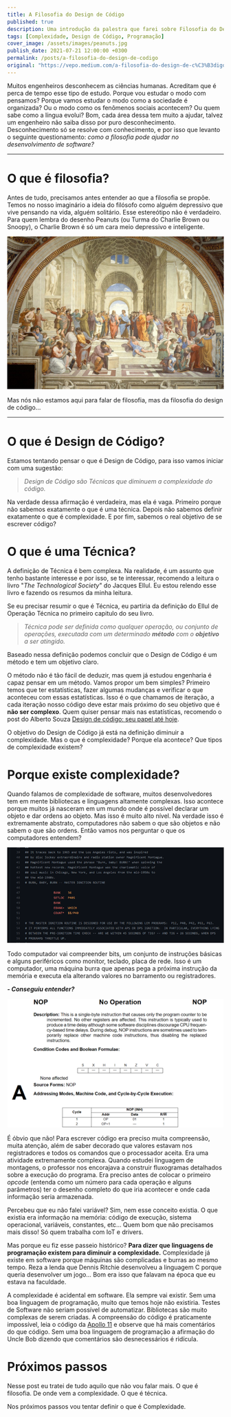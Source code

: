 ```yaml
---
title: A Filosofia do Design de Código
published: true
description: Uma introdução da palestra que farei sobre Filosofia do Design de Código no TheDevConf 2021.
tags: [Complexidade, Design de Código, Programação]
cover_image: /assets/images/peanuts.jpg
publish_date: 2021-07-21 12:00:00 +0300
permalink: /posts/a-filosofia-do-design-de-codigo
original: "https://vepo.medium.com/a-filosofia-do-design-de-c%C3%B3digo-ffb137cef9c2?source=friends_link&sk=2f150acfb6c8a30370475f78f7168a5b"
---
```


Muitos engenheiros desconhecem as ciências humanas. Acreditam que é perca de tempo esse tipo de estudo. Porque vou estudar o modo com pensamos? Porque vamos estudar o modo como a sociedade é organizada? Ou o modo como os fenômenos sociais acontecem? Ou quem sabe como a língua evolui? Bom, cada área dessa tem muito a ajudar, talvez um engenheiro não saiba disso por puro desconhecimento.
Desconhecimento só se resolve com conhecimento, e por isso que levanto o seguinte questionamento: _como a filosofia pode ajudar no desenvolvimento de software?_

---

# O que é filosofia?

Antes de tudo, precisamos antes entender ao que a filosofia se propõe. Temos no nosso imaginário a ideia do filósofo como alguém depressivo que vive pensando na vida, alguém solitário. Esse estereótipo não é verdadeiro. Para quem lembra do desenho Peanuts (ou Turma do Charlie Brown ou Snoopy), o Charlie Brown é só um cara meio depressivo e inteligente.

![Essa imagem é o resumo da filosofia clássica.](/assets/images/filosofia.jpg)

Mas nós não estamos aqui para falar de filosofia, mas da filosofia do design de código…

---

# O que é Design de Código?

Estamos tentando pensar o que é Design de Código, para isso vamos iniciar com uma sugestão:

> _Design de Código são Técnicas que diminuem a complexidade do código._

Na verdade dessa afirmação é verdadeira, mas ela é vaga. Primeiro porque não sabemos exatamente o que é uma técnica. Depois não sabemos definir exatamente o que é complexidade. E por fim, sabemos o real objetivo de se escrever código?

# O que é uma Técnica?

A definição de Técnica é bem complexa. Na realidade, é um assunto que tenho bastante interesse e por isso, se te interessar, recomendo a leitura o livro "_The Technological Society_" do Jacques Ellul. Eu estou relendo esse livro e fazendo os resumos da minha leitura.

Se eu precisar resumir o que é Técnica, eu partiria da definição do Ellul de Operação Técnica no primeiro capitulo do seu livro.

> _Técnica pode ser definida como qualquer operação, ou conjunto de operações, executada com um determinado **método** com o **objetivo** a ser atingido._

Baseado nessa definição podemos concluir que o Design de Código é um método e tem um objetivo claro.

O método não é tão fácil de deduzir, mas quem já estudou engenharia é capaz pensar em um método. Vamos propor um bem simples? Primeiro temos que ter estatísticas, fazer algumas mudanças e verificar o que aconteceu com essas estatísticas. Isso é o que chamamos de iteração, a cada iteração nosso código deve estar mais próximo do seu objetivo que é **não ser complexo**. Quem quiser pensar mais nas estatísticas, recomendo o post do Alberto Souza [Design de código: seu papel até hoje](https://www.zup.com.br/blog/design-de-codigo-seu-papel-ate-hoje).

O objetivo do Design de Código já está na definição diminuir a complexidade. Mas o que é complexidade? Porque ela acontece? Que tipos de complexidade existem?

# Porque existe complexidade?

Quando falamos de complexidade de software, muitos desenvolvedores tem em mente bibliotecas e linguagens altamente complexas. Isso acontece porque muitos já nasceram em um mundo onde é possível declarar um objeto e dar ordens ao objeto. Mas isso é muito alto nível. Na verdade isso é extremamente abstrato, computadores não sabem o que são objetos e não sabem o que são ordens. Então vamos nos perguntar o que os computadores entendem?

![Olha o código da ignição da Apolo 11! 😲](/assets/images/apollo11.png)

Todo computador vai compreender bits, um conjunto de instruções básicas e alguns periféricos como monitor, teclado, placa de rede. Isso é um computador, uma máquina burra que apenas pega a próxima instrução da memória e executa ela alterando valores no barramento ou registradores.

**_- Conseguiu entender?_**

![Exemplo de Opcode](/assets/images/opcode.png)

É óbvio que não! Para escrever código era preciso muita compreensão, muita atenção, além de saber decorado que valores estavam nos registradores e todos os comandos que o processador aceita. Era uma atividade extremamente complexa. Quando estudei linguagem de montagens, o professor nos encorajava a construir fluxogramas detalhados sobre a execução do programa. Era preciso antes de colocar o primeiro _opcode_ (entenda como um número para cada operação e alguns parâmetros) ter o desenho completo do que iria acontecer e onde cada informação seria armazenada.

Percebeu que eu não falei variável? Sim, nem esse conceito existia. O que existia era informação na memória: código de execução, sistema operacional, variáveis, constantes, etc… Quem bom que não precisamos mais disso! Só quem trabalha com IoT e drivers.

Mas porque eu fiz esse passeio histórico? **Para dizer que linguagens de programação existem para diminuir a complexidade.** Complexidade já existe em software porque máquinas são complicadas e burras ao mesmo tempo. Reza a lenda que Dennis Ritchie desenvolveu a linguagem C porque queria desenvolver um jogo… Bom era isso que falavam na época que eu estava na faculdade.

A complexidade é acidental em software. Ela sempre vai existir. Sem uma boa linguagem de programação, muito que temos hoje não existiria. Testes de Software não seriam possível de automatizar. Bibliotecas são muito complexas de serem criadas. A compreensão do código é praticamente impossível, leia o código da [Apollo 11](https://github.com/chrislgarry/Apollo-11) e observe que há mais comentários do que código. Sem uma boa linguagem de programação a afirmação do Uncle Bob dizendo que comentários são desnecessários é ridícula.

# Próximos passos

Nesse post eu tratei de tudo aquilo que não vou falar mais. O que é filosofia. De onde vem a complexidade. O que é técnica.

Nos próximos passos vou tentar definir o que é Complexidade.